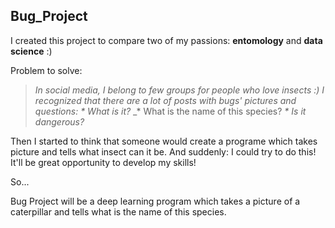 ## Bug_Project

I created this project to compare two of my passions: **entomology** and **data science** :) 

Problem to solve:

>_In social media, I belong to few groups for people who love insects :) 
I recognized that there are a lot of posts with bugs' pictures and questions:_ 
_* What is it?_ 
_* What is the name of this species? 
_* Is it dangerous?_

Then I started to think that someone would create a programe which takes picture and tells what insect can it be. And suddenly: I could try to do this! It'll be great opportunity to develop my skills!

So...

Bug Project will be a deep learning program which takes a picture of a caterpillar and tells what is the name of this species.